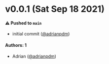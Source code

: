 # v0.0.1 (Sat Sep 18 2021)

#### ⚠️ Pushed to `main`

- initial commit ([@adrianpdm](https://github.com/adrianpdm))

#### Authors: 1

- Adrian ([@adrianpdm](https://github.com/adrianpdm))
